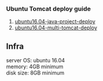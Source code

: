 ### Ubuntu Tomcat deploy guide
1. [ubuntu16.04-java-project-deploy](https://github.com/lmhkkang/ubuntu-tomcat-deploy-guide/blob/main/ubuntu16.04-java-project-deploy.md)
2. [ubuntu16.04-multi-tomcat-deploy](https://github.com/lmhkkang/ubuntu-tomcat-deploy-guide/blob/main/ubuntu16.04-multi-tomcat-deploy.md)

## Infra
server OS: ubuntu 16.04  
memory: 4GB minimum  
disk size: 8GB minimum  

<!--stackedit_data:
eyJoaXN0b3J5IjpbMTM5ODA0MTgxMF19
-->